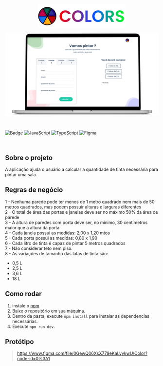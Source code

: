 <p align="center">
  <img src="./src/assets/banner.png" alt="banner"/>
</p>

<p align="center">
  <img src="./src/assets/mockup.png" alt="mockup"/>
</p>

<br />

![Badge](https://img.shields.io/badge/React-20232A?style=for-the-badge&logo=react&logoColor=61DAFB)
![JavaScript](https://img.shields.io/badge/javascript-%23323330.svg?style=for-the-badge&logo=javascript&logoColor=%23F7DF1E)
![TypeScript](https://img.shields.io/badge/typescript-%23007ACC.svg?style=for-the-badge&logo=typescript&logoColor=white)
![Figma](https://img.shields.io/badge/Figma-B52728?style=for-the-badge&logo=figma&logoColor=white)

<br />

## Sobre o projeto
A aplicação ajuda o usuário a calcular a quantidade de tinta necessária para pintar uma sala.

## Regras de negócio
1 - Nenhuma parede pode ter menos de 1 metro quadrado nem mais de 50 metros quadrados, mas podem possuir alturas e larguras diferentes<br />
2 - O total de área das portas e janelas deve ser no máximo 50% da área de parede<br />
3 - A altura de paredes com porta deve ser, no mínimo, 30 centímetros maior que a altura da porta<br />
4 - Cada janela possui as medidas: 2,00 x 1,20 mtos<br />
5 - Cada porta possui as medidas: 0,80 x 1,90<br />
6 - Cada litro de tinta é capaz de pintar 5 metros quadrados<br />
7 - Não considerar teto nem piso.<br />
8 - As variações de tamanho das latas de tinta são:<br />
* 0,5 L
* 2,5 L
* 3,6 L
* 18 L


## Como rodar

1. instale o [npm](https://nodejs.org/en/download/)
2. Baixe o repositório em sua máquina.
3. Dentro da pasta, execute `npm install` para instalar as dependencias necessárias.
4. Execute `npm run dev`.

## Protótipo 
>https://www.figma.com/file/0GewQ06XsX779eKaLvykwU/Color?node-id=0%3A1